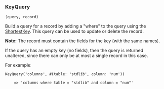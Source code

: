 ### KeyQuery

``` suneido
(query, record)
```

Build a query for a record by adding a "where" to the query using the [ShortestKey](<ShortestKey.md>). This query can be used to update or delete the record.

**Note:** The record must contain the fields for the key (with the same names).

If the query has an empty key (no fields), then the query is returned unaltered, since there can only be at most a single record in this case.

For example:

``` suneido
KeyQuery('columns', #(table: 'stdlib', column: 'num'))

    => 'columns where table = "stdlib" and column = "num"'
```